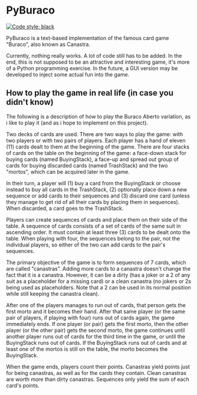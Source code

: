 # PyBuraco

[![Code style: black](https://img.shields.io/badge/code%20style-black-000000.svg)](https://github.com/psf/black)

PyBuraco is a text-based implementation of the famous card game "Buraco", also known as Canastra.

Currently, nothing really works. A lot of code still has to be added. In the end, this is not supposed to be an attractive and interesting game, it's more of a Python programming exercise. In the future, a GUI version may be developed to inject some actual fun into the game.

## How to play the game in real life (in case you didn't know)

The following is a description of how to play the Buraco Aberto variation, as i like to play it (and as i hope to implement on this project).

Two decks of cards are used. There are two ways to play the game: with two players or with two pairs of players. Each player has a hand of eleven (11) cards dealt to them at the beginning of the game. There are four stacks of cards on the table on the beginning of the game: a face-down stack for buying cards (named BuyingStack), a face-up and spread out group of cards for buying discarded cards (named TrashStack) and the two "mortos", which can be acquired later in the game.

In their turn, a player will (1) buy a card from the BuyingStack or choose instead to buy all cards in the TrashStack, (2) optionally place down a new sequence or add cards to their sequences and (3) discard one card (unless they manage to get rid of all their cards by placing them in sequences). When discarded, a card goes to the TrashStack.

Players can create sequences of cards and place them on their side of the table. A sequence of cards consists of a set of cards of the same suit in ascending order. It must contain at least three (3) cards to be dealt onto the table. When playing with four, the sequences belong to the pair, not the individual players, so either of the two can add cards to the pair's sequences.

The primary objective of the game is to form sequences of 7 cards, which are called "canastras". Adding more cards to a canastra doesn't change the fact that it is a canastra. However, it can be a dirty (has a joker or a 2 of any suit as a placeholder for a missing card) or a clean canastra (no jokers or 2s being used as placeholders. Note that a 2 can be used in its normal position while still keeping the canastra clean).

After one of the players manages to run out of cards, that person gets the first morto and it becomes their hand. After that same player (or the same pair of players, if playing with four) runs out of cards again, the game immediately ends. If one player (or pair) gets the first morto, then the other player (or the other pair) gets the second morto, the game continues until another player runs out of cards for the third time in the game, or until the BuyingStack runs out of cards. If the BuyingStack runs out of cards and at least one of the mortos is still on the table, the morto becomes the BuyingStack.

When the game ends, players count their points. Canastras yield points just for being canastras, as well as for the cards they contain. Clean canastras are worth more than dirty canastras. Sequences only yield the sum of each card's points.
